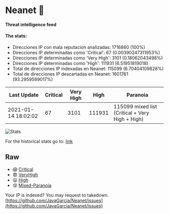 # Neanet :hocho:
#### Threat intelligence feed
#### The stats:

- Direcciones IP con mala reputacion analizadas: 1716860 (100%)
- Direcciones IP determinadas como 'Critical':  67 (0.00390247311953%)
- Direcciones IP determinadas como 'Very High':  3101 (0.18062043498%)
- Direcciones IP determinadas como 'High':  111931 (6.51951819018)
- Total de direcciones IP indexadas en Neanet:  115099 (6.70404109828%)
- Total de direcciones IP descartadas en Neanet:  1601761 (93.2959589017%)

| Last Update | Critical | Very High | High | Paranoia |
| --- | --- | --- | --- | --- |
| 2021-01-14 18:02:02 | 67 | 3101 | 111931 | 115099 mixed list (Critical + Very High + High)|

![Stats](https://docs.google.com/spreadsheets/d/e/2PACX-1vSnaNMIXVabIpDJjufMlzH7poXnshF3mgd8Is1g9ytUEzVsP5my4Trn8f-xkoLLQ38xpL3HtmUexLo6/pubchart?oid=501124687&format=image)

For the historical stats go to: [link](/stats.csv)
## Raw
- :scream: [Critical](https://raw.githubusercontent.com/JavaGarcia/Neanet/master/blacklists/neanet_critical.txt)
- :fearful: [VeryHigh](https://raw.githubusercontent.com/JavaGarcia/Neanet/master/blacklists/neanet_veryHigh.txtt)
- :frowning: [High](https://raw.githubusercontent.com/JavaGarcia/Neanet/master/blacklists/neanet_high.txt)
- :dizzy_face: [Mixed-Paranoia](https://raw.githubusercontent.com/JavaGarcia/Neanet/master/blacklists/neanet_all.txt)


Your IP is indexed? You may request to takedown. [https://github.com/JavaGarcia/Neanet/issues](https://github.com/JavaGarcia/Neanet/issues)








































































































































































































































































































































































































































































































































































































































































































































































































































































































































































































































































































































































































































































































































































































































































































































































































































































































































































































































































































































































































































































































































































































































































































































































































































































































































































































































































































































































































































































































































































































































































































































































































































































































































































































































































































































































































































